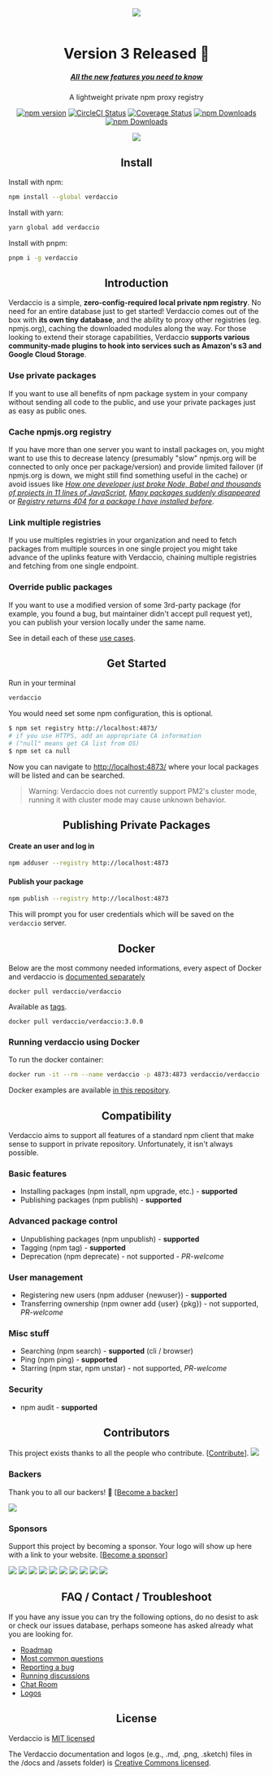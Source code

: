 <div align="center">
    <a href="https://www.verdaccio.org/">
        <img src="https://github.com/verdaccio/verdaccio/raw/master/assets/bitmap/verdaccio%402x.png">
    </a>
<br>
<br>
<h1>Version 3 Released 🎉</h1>
<h5>
  <a target="_blank" href="https://medium.com/verdaccio/verdaccio-3-released-feb06ef38558">
    All the new features you need to know
  </a>
</h5>
</div>


<div align="center">
  <p>
    A lightweight private npm proxy registry
  </p>
  <a href="https://www.npmjs.org/package/verdaccio"><img alt="npm version" src="https://img.shields.io/npm/v/verdaccio.svg"></a>
  <a href="https://circleci.com/gh/verdaccio/verdaccio"><img alt="CircleCI Status" src="https://circleci.com/gh/verdaccio/verdaccio.svg?style=shield&circle-token=:circle-token"></a>
  <a href="https://codecov.io/github/verdaccio/verdaccio"><img alt="Coverage Status" src="https://img.shields.io/codecov/c/github/verdaccio/verdaccio/master.svg"></a>
  <a href="https://www.npmjs.org/package/verdaccio"><img alt="npm Downloads" src="http://img.shields.io/npm/dm/verdaccio.svg"></a>
  <a href="https://hub.docker.com/r/verdaccio/verdaccio/"><img alt="npm Downloads" src="https://img.shields.io/docker/pulls/verdaccio/verdaccio.svg?maxAge=43200"></a>
</div>
<div align="center">
  <p align="center"><img src="https://github.com/verdaccio/verdaccio/blob/master/assets/gif/verdaccio_big_30.gif?raw=true"></p>

</div>

<h2 align="center">Install</h2>

Install with npm:

```bash
npm install --global verdaccio
```

Install with yarn:

```bash
yarn global add verdaccio
```

Install with pnpm:

```bash
pnpm i -g verdaccio
```


<h2 align="center">Introduction</h2>

Verdaccio is a simple, **zero-config-required local private npm registry**. No need for an entire database just to get started! Verdaccio comes out of the box with **its own tiny database**, and the ability to proxy other registries (eg. npmjs.org), caching the downloaded modules along the way. For those looking to extend their storage capabilities, Verdaccio **supports various community-made plugins to hook into services such as Amazon's s3 and Google Cloud Storage**.

### Use private packages

   If you want to use all benefits of npm package system in your company without sending all code to the public, and use your private packages just as easy as public ones.

### Cache npmjs.org registry

   If you have more than one server you want to install packages on, you might want to use this to decrease latency
   (presumably "slow" npmjs.org will be connected to only once per package/version) and provide limited failover (if npmjs.org is down, we might still find something useful in the cache) or avoid issues like *[How one developer just broke Node, Babel and thousands of projects in 11 lines of JavaScript](https://www.theregister.co.uk/2016/03/23/npm_left_pad_chaos/)*, *[Many packages suddenly disappeared](https://github.com/npm/registry/issues/255?source=techstories.org)* or *[Registry returns 404 for a package I have installed before](https://github.com/npm/registry/issues/329)*.
   
### Link multiple registries

If you use multiples registries in your organization and need to fetch packages from multiple sources in one single project you might take advance of the uplinks feature with Verdaccio, chaining multiple registries and fetching from one single endpoint.


### Override public packages

   If you want to use a modified version of some 3rd-party package (for example, you found a bug, but maintainer didn't accept pull request yet), you can publish your version locally under the same name.

See in detail each of these [use cases](https://github.com/verdaccio/verdaccio/tree/master/docs/use-cases.md).

<h2 align="center">Get Started</h2>

Run in your terminal

```bash
verdaccio
```

You would need set some npm configuration, this is optional.

```bash
$ npm set registry http://localhost:4873/
# if you use HTTPS, add an appropriate CA information
# ("null" means get CA list from OS)
$ npm set ca null
```

Now you can navigate to [http://localhost:4873/](http://localhost:4873/) where your local packages will be listed and can be searched.

> Warning: Verdaccio does not currently support PM2's cluster mode, running it with cluster mode may cause unknown behavior.

<h2 align="center">Publishing Private Packages</h2>

#### Create an user and log in

```bash
npm adduser --registry http://localhost:4873
```

#### Publish your package

```bash
npm publish --registry http://localhost:4873
```

This will prompt you for user credentials which will be saved on the `verdaccio` server.

<h2 align="center"> Docker</h2>

Below are the most commony needed informations,
every aspect of Docker and verdaccio is [documented separately](https://www.verdaccio.org/docs/en/docker.html)


```
docker pull verdaccio/verdaccio
```

Available as [tags](https://hub.docker.com/r/verdaccio/verdaccio/tags/).

```
docker pull verdaccio/verdaccio:3.0.0
```

### Running verdaccio using Docker

To run the docker container:

```bash
docker run -it --rm --name verdaccio -p 4873:4873 verdaccio/verdaccio
```

Docker examples are available [in this repository](https://github.com/verdaccio/docker-examples).

<h2 align="center">Compatibility</h2>

Verdaccio aims to support all features of a standard npm client that make sense to support in private repository. Unfortunately, it isn't always possible.

### Basic features

- Installing packages (npm install, npm upgrade, etc.) - **supported**
- Publishing packages (npm publish) - **supported**

### Advanced package control

- Unpublishing packages (npm unpublish) - **supported**
- Tagging (npm tag) - **supported**
- Deprecation (npm deprecate) - not supported - *PR-welcome*

### User management

- Registering new users (npm adduser {newuser}) - **supported**
- Transferring ownership (npm owner add {user} {pkg}) - not supported, *PR-welcome*
### Misc stuff

- Searching (npm search) - **supported** (cli / browser)
- Ping (npm ping) - **supported**
- Starring (npm star, npm unstar) - not supported, *PR-welcome*

### Security

- npm audit - **supported**

<h2 align="center">Contributors</h2>

This project exists thanks to all the people who contribute. [[Contribute](CONTRIBUTING.md)].
<a href="../../graphs/contributors"><img src="https://opencollective.com/verdaccio/contributors.svg?width=890&button=false" /></a>


### Backers

Thank you to all our backers! 🙏 [[Become a backer](https://opencollective.com/verdaccio#backer)]

<a href="https://opencollective.com/verdaccio#backers" target="_blank"><img src="https://opencollective.com/verdaccio/backers.svg?width=890"></a>


### Sponsors

Support this project by becoming a sponsor. Your logo will show up here with a link to your website. [[Become a sponsor](https://opencollective.com/verdaccio#sponsor)]

<a href="https://opencollective.com/verdaccio/sponsor/0/website" target="_blank"><img src="https://opencollective.com/verdaccio/sponsor/0/avatar.svg"></a>
<a href="https://opencollective.com/verdaccio/sponsor/1/website" target="_blank"><img src="https://opencollective.com/verdaccio/sponsor/1/avatar.svg"></a>
<a href="https://opencollective.com/verdaccio/sponsor/2/website" target="_blank"><img src="https://opencollective.com/verdaccio/sponsor/2/avatar.svg"></a>
<a href="https://opencollective.com/verdaccio/sponsor/3/website" target="_blank"><img src="https://opencollective.com/verdaccio/sponsor/3/avatar.svg"></a>
<a href="https://opencollective.com/verdaccio/sponsor/4/website" target="_blank"><img src="https://opencollective.com/verdaccio/sponsor/4/avatar.svg"></a>
<a href="https://opencollective.com/verdaccio/sponsor/5/website" target="_blank"><img src="https://opencollective.com/verdaccio/sponsor/5/avatar.svg"></a>
<a href="https://opencollective.com/verdaccio/sponsor/6/website" target="_blank"><img src="https://opencollective.com/verdaccio/sponsor/6/avatar.svg"></a>
<a href="https://opencollective.com/verdaccio/sponsor/7/website" target="_blank"><img src="https://opencollective.com/verdaccio/sponsor/7/avatar.svg"></a>
<a href="https://opencollective.com/verdaccio/sponsor/8/website" target="_blank"><img src="https://opencollective.com/verdaccio/sponsor/8/avatar.svg"></a>
<a href="https://opencollective.com/verdaccio/sponsor/9/website" target="_blank"><img src="https://opencollective.com/verdaccio/sponsor/9/avatar.svg"></a>

<h2 align="center"> FAQ / Contact / Troubleshoot</h2>

If you have any issue you can try the following options, do no desist to ask or check our issues database, perhaps someone has asked already what you are looking for.

* [Roadmap](https://github.com/verdaccio/verdaccio/wiki)
* [Most common questions](https://github.com/verdaccio/verdaccio/issues?utf8=%E2%9C%93&q=is%3Aissue%20label%3Aquestion%20)
* [Reporting a bug](https://github.com/verdaccio/verdaccio/blob/master/CONTRIBUTING.md#reporting-a-bug)
* [Running discussions](https://github.com/verdaccio/verdaccio/issues?q=is%3Aissue+is%3Aopen+label%3Adiscuss)
* [Chat Room](https://gitter.im/verdaccio/)
* [Logos](https://github.com/verdaccio/verdaccio/tree/master/assets)


<h2 align="center">License</h2>

Verdaccio is [MIT licensed](https://github.com/verdaccio/verdaccio/blob/master/LICENSE)

The Verdaccio documentation and logos (e.g., .md, .png, .sketch)  files in the /docs and /assets folder) is [Creative Commons licensed](https://github.com/verdaccio/verdaccio/blob/master/LICENSE-docs).
